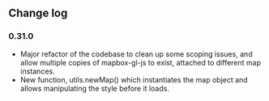 ## Change log

### 0.31.0

* Major refactor of the codebase to clean up some scoping issues, and allow multiple copies of mapbox-gl-js to exist, attached to different map instances.
* New function, utils.newMap() which instantiates the map object and allows manipulating the style before it loads.
